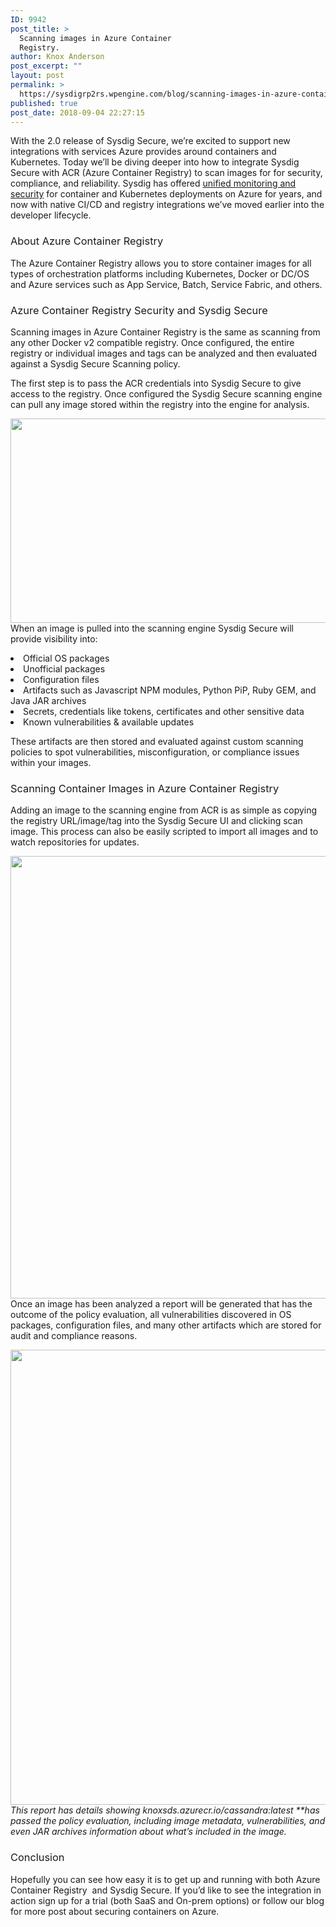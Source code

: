 ```yaml
---
ID: 9942
post_title: >
  Scanning images in Azure Container
  Registry.
author: Knox Anderson
post_excerpt: ""
layout: post
permalink: >
  https://sysdigrp2rs.wpengine.com/blog/scanning-images-in-azure-container-registry/
published: true
post_date: 2018-09-04 22:27:15
---
```

<span style="font-weight: 400;">With the 2.0 release of Sysdig Secure, we’re excited to support new integrations with services Azure provides around containers and Kubernetes. Today we’ll be diving deeper into how to integrate Sysdig Secure with ACR (Azure Container Registry) to scan images for</span><span style="font-weight: 400;"> for security, compliance, and reliability.</span><span style="font-weight: 400;"> Sysdig has offered </span>[<span style="font-weight: 400;">unified monitoring and security</span>][1]<span style="font-weight: 400;"> for container and Kubernetes deployments on Azure for years, and now with native CI/CD and registry integrations we’ve moved earlier into the developer lifecycle.</span>

### <span style="font-weight: 400;">About Azure Container Registry</span>

<span style="font-weight: 400;">The Azure Container Registry allows you to store container images for all types of orchestration platforms including Kubernetes, Docker or DC/OS and Azure services such as App Service, Batch, Service Fabric, and others. </span>

### <span style="font-weight: 400;">Azure Container Registry Security and Sysdig Secure</span>

<span style="font-weight: 400;">Scanning images in Azure Container Registry is the same as scanning from any other Docker v2 compatible registry. Once configured, the entire registry or individual images and tags can be analyzed and then evaluated against a Sysdig Secure Scanning policy.</span>

<span style="font-weight: 400;">The first step is to pass the ACR credentials into Sysdig Secure to give access to the registry. Once configured the Sysdig Secure scanning engine can pull any image stored within the registry into the engine for analysis. </span>

[<img src="https://sysdigrp2rs.wpengine.com/wp-content/uploads/2018/09/Azure-Container-Registry-Authentication-1170x597.png" alt="" width="640" height="327" class="alignnone wp-image-9944 size-large" />][2]  
<span style="font-weight: 400;">When an image is pulled into the scanning engine Sysdig Secure will provide visibility into: </span>

<li style="font-weight: 400;">
  <span style="font-weight: 400;">Official OS packages</span>
</li>
<li style="font-weight: 400;">
  <span style="font-weight: 400;">Unofficial packages</span>
</li>
<li style="font-weight: 400;">
  <span style="font-weight: 400;">Configuration files</span>
</li>
<li style="font-weight: 400;">
  <span style="font-weight: 400;">Artifacts such as Javascript NPM modules, Python PiP, Ruby GEM, and Java JAR archives</span>
</li>
<li style="font-weight: 400;">
  <span style="font-weight: 400;">Secrets, credentials like tokens, certificates and other sensitive data</span>
</li>
<li style="font-weight: 400;">
  <span style="font-weight: 400;">Known vulnerabilities & available updates </span>
</li>

<span style="font-weight: 400;">These artifacts are then stored and evaluated against custom scanning policies to spot vulnerabilities, misconfiguration, or compliance issues within your images. </span>

### <span style="font-weight: 400;">Scanning Container Images in Azure Container Registry</span>

<span style="font-weight: 400;">Adding an image to the scanning engine from ACR is as simple as copying the registry URL/image/tag into the Sysdig Secure UI and clicking scan image. This process can also be easily scripted to import all images and to watch repositories for updates. </span>

[<img src="https://sysdigrp2rs.wpengine.com/wp-content/uploads/2018/09/scan-azure-image.gif" alt="" width="1431" height="708" class="alignnone wp-image-9945 size-full" />][3]  
<span style="font-weight: 400;">Once an image has been analyzed a report will be generated that has the outcome of the policy evaluation, all vulnerabilities discovered in OS packages, configuration files, and many other artifacts which are stored for audit and compliance reasons. </span>

[<img src="https://sysdigrp2rs.wpengine.com/wp-content/uploads/2018/09/azure-scanning-walkthrough.gif" alt="" width="1425" height="728" class="alignnone wp-image-9946 size-full" />][4]  
*<span style="font-weight: 400;">This report has details showing knoxsds.azurecr.io/cassandra:latest </span>**<span style="font-weight: 400;">has passed the policy evaluation, including image metadata, vulnerabilities, and even JAR archives information about what’s included in the image.</span>*

### <span style="font-weight: 400;">Conclusion</span>

<span style="font-weight: 400;">Hopefully you can see how easy it is to get up and running with both Azure Container Registry  and Sysdig Secure. If you’d like to see the integration in action sign up for a trial (both SaaS and On-prem options) or follow our blog for more post about securing containers on Azure. </span>

 [1]: https://azure.microsoft.com/en-us/blog/unifying-monitoring-and-security-for-kubernetes-on-azure-container-service/
 [2]: https://sysdigrp2rs.wpengine.com/wp-content/uploads/2018/09/Azure-Container-Registry-Authentication.png
 [3]: https://sysdigrp2rs.wpengine.com/wp-content/uploads/2018/09/scan-azure-image.gif
 [4]: https://sysdigrp2rs.wpengine.com/wp-content/uploads/2018/09/azure-scanning-walkthrough.gif